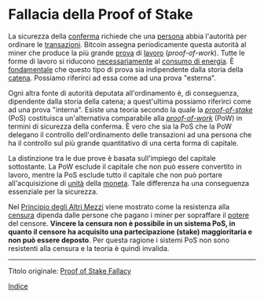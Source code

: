 # Fallacia della Proof of Stake



La sicurezza della [conferma](ch101-glossary.md#conferma) richiede che una [persona](ch101-glossary.md#persona) abbia l'autorità per ordinare le [transazioni](ch101-glossary.md#transazione). Bitcoin assegna periodicamente questa autorità al miner che produce la più grande [prova](ch101-glossary.md#prova) di [lavoro](ch101-glossary.md#lavoro) (_proof-of-work_). Tutte le forme di lavoro si riducono [necessariamente](ch070-proof-of-memory-fallacy.md) al [consumo di energia](ch053-energy-waste-fallacy.md). È [fondamentale](ch028-censorship-resistance-property.md) che questo tipo di prova sia indipendente dalla storia della [catena](ch101-glossary.md#catena). Possiamo riferirci ad essa come ad una prova "esterna".

Ogni altra fonte di autorità deputata all'ordinamento è, di conseguenza, dipendente dalla storia della catena; a quest'ultima possiamo riferirci come ad una prova "interna". Esiste una teoria secondo la quale la [_proof-of-stake_](ch101-glossary.md#proof-of-stake) (PoS) costituisca un'alternativa comparabile alla [_proof-of-work_](ch101-glossary.md#prova) (PoW) in termini di sicurezza della conferma. È vero che sia la PoS che la PoW delegano il controllo dell'ordinamento delle transazioni ad una persona che ha il controllo sul più grande quantitativo di una certa forma di capitale.

La distinzione tra le due prove è basata sull'impiego del capitale sottostante. La PoW esclude il capitale che non può essere convertito in lavoro, mentre la PoS esclude tutto il capitale che non può portare all'acquisizione di [unità](ch101-glossary.md#unità) della [moneta](ch101-glossary.md#moneta). Tale differenza ha una conseguenza essenziale per la sicurezza.

Nel [Principio degli Altri Mezzi](ch014-other-means-principle.md) viene mostrato come la resistenza alla [censura](ch101-glossary.md#censura) dipenda dalle persone che pagano i miner per sopraffare il [potere](ch101-glossary.md#potere) del censore. **Vincere la censura non è possibile in un sistema PoS, in quanto il censore ha acquisito una partecipazione (stake) maggioritaria e non può essere deposto**. Per questa ragione i sistemi PoS non sono resistenti alla censura e la teoria è quindi invalida.

---

Titolo originale: [Proof of Stake Fallacy](https://github.com/libbitcoin/libbitcoin-system/wiki/Proof-of-Stake-Fallacy)

[Indice](/README.md)

